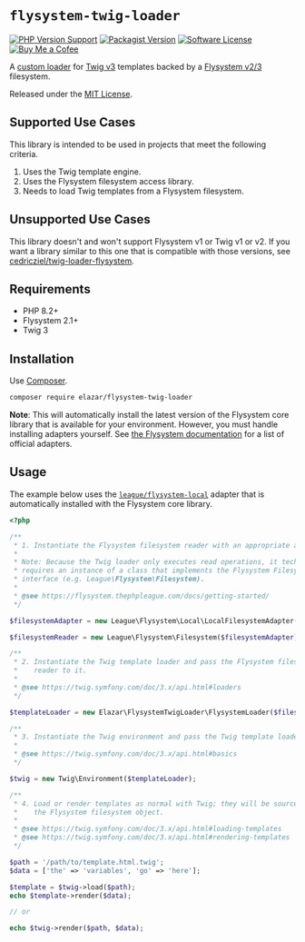 # `flysystem-twig-loader`

[![PHP Version Support](https://img.shields.io/static/v1?label=php&message=%3E=%208.2.0&color=blue)](https://packagist.org/packages/elazar/flysystem-twig-loader)
[![Packagist Version](https://img.shields.io/static/v1?label=packagist&message=1.0.0&color=blue)](https://packagist.org/packages/elazar/flysystem-twig-loader)
[![Software License](https://img.shields.io/badge/license-MIT-blue.svg?style=flat-square)](LICENSE.md)
[![Buy Me a Cofee](https://img.shields.io/badge/buy%20me%20a%20coffee-donate-blue.svg)](https://ko-fi.com/elazar)

A [custom loader](https://twig.symfony.com/doc/3.x/api.html#create-your-own-loader) for [Twig v3](https://twig.symfony.com/doc/3.x/) templates backed by a [Flysystem v2/3](https://flysystem.thephpleague.com/v2/docs/) filesystem.

Released under the [MIT License](https://en.wikipedia.org/wiki/MIT_License).

## Supported Use Cases

This library is intended to be used in projects that meet the following criteria.

1. Uses the Twig template engine.
2. Uses the Flysystem filesystem access library.
3. Needs to load Twig templates from a Flysystem filesystem.

## Unsupported Use Cases

This library doesn't and won't support Flysystem v1 or Twig v1 or v2. If you want a library similar to this one that is compatible with those versions, see [cedricziel/twig-loader-flysystem](https://packagist.org/packages/cedricziel/twig-loader-flysystem).

## Requirements

* PHP 8.2+
* Flysystem 2.1+
* Twig 3

## Installation

Use [Composer](https://getcomposer.org/).

```sh
composer require elazar/flysystem-twig-loader
```

**Note**: This will automatically install the latest version of the Flysystem core library that is available for your environment. However, you must handle installing adapters yourself. See [the Flysystem documentation](https://flysystem.thephpleague.com/docs/) for a list of official adapters.

## Usage

The example below uses the [`league/flysystem-local`](https://packagist.org/packages/league/flysystem-local) adapter that is automatically installed with the Flysystem core library.

```php
<?php

/**
 * 1. Instantiate the Flysystem filesystem reader with an appropriate adapter.
 *
 * Note: Because the Twig loader only executes read operations, it technically only
 * requires an instance of a class that implements the Flysystem FilesystemReader
 * interface (e.g. League\Flysystem\Filesystem).
 *
 * @see https://flysystem.thephpleague.com/docs/getting-started/
 */

$filesystemAdapter = new League\Flysystem\Local\LocalFilesystemAdapter('/path/to/templates');

$filesystemReader = new League\Flysystem\Filesystem($filesystemAdapter);

/**
 * 2. Instantiate the Twig template loader and pass the Flysystem filesystem
 *    reader to it.
 *
 * @see https://twig.symfony.com/doc/3.x/api.html#loaders
 */

$templateLoader = new Elazar\FlysystemTwigLoader\FlysystemLoader($filesystemReader);

/**
 * 3. Instantiate the Twig environment and pass the Twig template loader to it.
 *
 * @see https://twig.symfony.com/doc/3.x/api.html#basics
 */

$twig = new Twig\Environment($templateLoader);

/**
 * 4. Load or render templates as normal with Twig; they will be sourced from
 *    the Flysystem filesystem object.
 *
 * @see https://twig.symfony.com/doc/3.x/api.html#loading-templates
 * @see https://twig.symfony.com/doc/3.x/api.html#rendering-templates
 */

$path = '/path/to/template.html.twig';
$data = ['the' => 'variables', 'go' => 'here'];

$template = $twig->load($path);
echo $template->render($data);

// or

echo $twig->render($path, $data);
```
